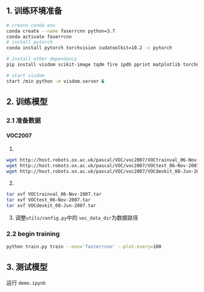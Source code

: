 
## 1. 训练环境准备


```sh
# create conda env
conda create --name faserrcnn python=3.7
conda activate faserrcnn
# install pytorch
conda install pytorch torchvision cudatoolkit=10.2 -c pytorch

# install other dependancy
pip install visdom scikit-image tqdm fire ipdb pprint matplotlib torchnet

# start visdom
start /min python -m visdom.server &

```
## 2. 训练模型

### 2.1 准备数据

####  VOC2007

1. 

   ```Bash
   wget http://host.robots.ox.ac.uk/pascal/VOC/voc2007/VOCtrainval_06-Nov-2007.tar
   wget http://host.robots.ox.ac.uk/pascal/VOC/voc2007/VOCtest_06-Nov-2007.tar
   wget http://host.robots.ox.ac.uk/pascal/VOC/voc2007/VOCdevkit_08-Jun-2007.tar
   ```

2. 

   ```Bash
   tar xvf VOCtrainval_06-Nov-2007.tar
   tar xvf VOCtest_06-Nov-2007.tar
   tar xvf VOCdevkit_08-Jun-2007.tar
   ```

3. 调整`utils/config.py`中的 `voc_data_dir`为数据路径



### 2.2 begin training


```bash
python train.py train --env='fasterrcnn' --plot-every=100
```

## 3. 测试模型
运行 `demo.ipynb`                                   
